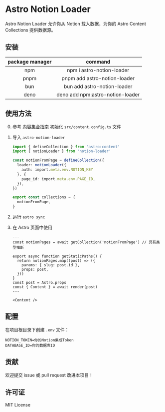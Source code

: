 # Astro Notion Loader

Astro Notion Loader 允许你从 Notion 载入数据，为你的 Astro Content Collections 提供数据源。

## 安装

| package manager |             command              |
| :-------------: | :------------------------------: |
|       npm       |    npm i astro-notion-loader     |
|      pnpm       |   pnpm add astro-notion-loader   |
|       bun       |   bun add astro-notion-loader    |
|      deno       | deno add npm:astro-notion-loader |

## 使用方法

0. 参考 [内容集合指南](https://docs.astro.build/zh-cn/guides/content-collections/#%E5%AE%9A%E4%B9%89%E9%9B%86%E5%90%88) 初始化 `src/content.config.ts` 文件
1. 导入 `astro-notion-loader`

   ```ts
   import { defineCollection } from 'astro:content'
   import { notionLoader } from 'notion-loader'

   const notionFromPage = defineCollection({
     loader: notionLoader({
       auth: import.meta.env.NOTION_KEY
     }, {
       page_id: import.meta.env.PAGE_ID,
     }),
   })

   export const collections = {
     notionFromPage,
   }
   ```

2. 运行 `astro sync`
3. 在 Astro 页面中使用

   ```astro
   ---
   const notionPages = await getCollection('notionFromPage') // 具有类型推断

   export async function getStaticPaths() {
     return notionPages.map((post) => ({
       params: { slug: post.id },
       props: post,
     }))
   }
   const post = Astro.props
   const { Content } = await render(post)
   ---

   <Content />
   ```

## 配置

在项目根目录下创建 `.env` 文件：

```
NOTION_TOKEN=你的Notion集成Token
DATABASE_ID=你的数据库ID
```

## 贡献

欢迎提交 issue 或 pull request 改进本项目！

## 许可证

MIT License
